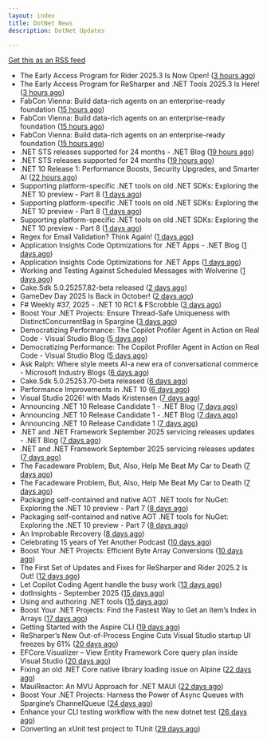 ```yaml
---
layout: index
title: DotNet News
description: DotNet Updates

---
```


[Get this as an RSS feed](/dotnet.rss)

<!-- news_marker starts -->
- The Early Access Program for Rider 2025.3 Is Now Open! ([3 hours ago](https://blog.jetbrains.com/dotnet/2025/09/17/the-early-access-program-for-rider-2025-3/))
- The Early Access Program for ReSharper and .NET Tools 2025.3 Is Here! ([3 hours ago](https://blog.jetbrains.com/dotnet/2025/09/17/the-early-access-program-for-resharper-and-net-tools-2025-3/))
- FabCon Vienna: Build data-rich agents on an enterprise-ready foundation ([15 hours ago](https://dotnetkicks.com/r/730007?url=https://www.microsoft.com/en-us/microsoft-fabric/blog/2025/09/16/fabcon-vienna-build-data-rich-agents-on-an-enterprise-ready-foundation))
- FabCon Vienna: Build data-rich agents on an enterprise-ready foundation ([15 hours ago](https://dotnetkicks.com/r/730005?url=https://www.microsoft.com/en-us/microsoft-fabric/blog/2025/09/16/fabcon-vienna-build-data-rich-agents-on-an-enterprise-ready-foundation))
- FabCon Vienna: Build data-rich agents on an enterprise-ready foundation ([15 hours ago](https://dotnetkicks.com/r/729995?url=https://www.microsoft.com/en-us/microsoft-fabric/blog/2025/09/16/fabcon-vienna-build-data-rich-agents-on-an-enterprise-ready-foundation))
- .NET STS releases supported for 24 months - .NET Blog ([19 hours ago](https://dotnetkicks.com/r/729969?url=https://devblogs.microsoft.com/dotnet/dotnet-sts-releases-supported-for-24-months/))
- .NET STS releases supported for 24 months ([19 hours ago](https://devblogs.microsoft.com/dotnet/dotnet-sts-releases-supported-for-24-months/))
- .NET 10 Release 1: Performance Boosts, Security Upgrades, and Smarter AI ([22 hours ago](https://dotnetkicks.com/r/729874?url=https://www.gapvelocity.ai/blog/dotnet-10-release-1?utm_source=DNK-729874&utm_medium=DNK-729874&utm_content=DNK-729874&utm_campaign=DNK-729874))
- Supporting platform-specific .NET tools on old .NET SDKs: Exploring the .NET 10 preview - Part 8 ([1 days ago](https://dotnetkicks.com/r/729922?url=https://andrewlock.net/exploring-dotnet-10-preview-features-8-supporting-platform-specific-dotnet-tools-on-old-sdks/))
- Supporting platform-specific .NET tools on old .NET SDKs: Exploring the .NET 10 preview - Part 8 ([1 days ago](https://dotnetkicks.com/r/729909?url=https://andrewlock.net/exploring-dotnet-10-preview-features-8-supporting-platform-specific-dotnet-tools-on-old-sdks/))
- Supporting platform-specific .NET tools on old .NET SDKs: Exploring the .NET 10 preview - Part 8 ([1 days ago](https://andrewlock.net/exploring-dotnet-10-preview-features-8-supporting-platform-specific-dotnet-tools-on-old-sdks/))
- Regex for Email Validation? Think Again! ([1 days ago](https://dotnetkicks.com/r/729873?url=https://codeopinion.com/regex-for-email-validation-think-again/))
- Application Insights Code Optimizations for .NET Apps - .NET Blog ([1 days ago](https://dotnetkicks.com/r/729860?url=https://devblogs.microsoft.com/dotnet/application-insights-code-optimizations/))
- Application Insights Code Optimizations for .NET Apps ([1 days ago](https://devblogs.microsoft.com/dotnet/application-insights-code-optimizations/))
- Working and Testing Against Scheduled Messages with Wolverine ([1 days ago](https://dotnetkicks.com/r/729825?url=https://jeremydmiller.com/2025/09/15/working-and-testing-against-scheduled-messages-with-wolverine/))
- Cake.Sdk 5.0.25257.82-beta released ([2 days ago](https://dotnetkicks.com/r/729742?url=https://cakebuild.net/blog/2025/09/cake-sdk-net-publish-debug))
- GameDev Day 2025 Is Back in October! ([2 days ago](https://blog.jetbrains.com/dotnet/2025/09/15/gamedev-day-2025-is-back-in-october/))
- F# Weekly #37, 2025 - .NET 10 RC1 &amp; FScrobble ([3 days ago](https://dotnetkicks.com/r/729730?url=https://sergeytihon.com/2025/09/13/f-weekly-37-2025-net-10-rc1-fscrobble/))
- Boost Your .NET Projects: Ensure Thread-Safe Uniqueness with DistinctConcurrentBag in Spargine ([3 days ago](https://dotnettips.wordpress.com/2025/09/14/boost-your-net-projects-ensure-thread-safe-uniqueness-with-distinctconcurrentbag-in-spargine/))
- Democratizing Performance: The Copilot Profiler Agent in Action on Real Code - Visual Studio Blog ([5 days ago](https://dotnetkicks.com/r/729582?url=https://devblogs.microsoft.com/visualstudio/copilot-profiler-agent-visual-studio/))
- Democratizing Performance: The Copilot Profiler Agent in Action on Real Code - Visual Studio Blog ([5 days ago](https://dotnetkicks.com/r/729572?url=https://devblogs.microsoft.com/visualstudio/copilot-profiler-agent-visual-studio/))
- Ask Ralph: Where style meets AI-a new era of conversational commerce - Microsoft Industry Blogs ([6 days ago](https://dotnetkicks.com/r/729479?url=https://www.microsoft.com/en-us/industry/blog/retail/2025/09/09/ask-ralph-where-style-meets-ai-a-new-era-of-conversational-commerce/))
- Cake.Sdk 5.0.25253.70-beta released ([6 days ago](https://dotnetkicks.com/r/729475?url=https://cakebuild.net/blog/2025/09/cake-sdk-net-rc1-update))
- Performance Improvements in .NET 10 ([6 days ago](https://devblogs.microsoft.com/dotnet/performance-improvements-in-net-10/))
- Visual Studio 2026! with Mads Kristensen ([7 days ago](https://dotnetkicks.com/r/729393?url=https://jesseliberty.com/2025/09/09/visual-studio-2026-with-mads-kristensen/))
- Announcing .NET 10 Release Candidate 1 - .NET Blog ([7 days ago](https://dotnetkicks.com/r/729367?url=https://devblogs.microsoft.com/dotnet/dotnet-10-rc-1/))
- Announcing .NET 10 Release Candidate 1 - .NET Blog ([7 days ago](https://dotnetkicks.com/r/729363?url=https://devblogs.microsoft.com/dotnet/dotnet-10-rc-1/))
- Announcing .NET 10 Release Candidate 1 ([7 days ago](https://devblogs.microsoft.com/dotnet/dotnet-10-rc-1/))
- .NET and .NET Framework September 2025 servicing releases updates - .NET Blog ([7 days ago](https://dotnetkicks.com/r/729354?url=https://devblogs.microsoft.com/dotnet/dotnet-and-dotnet-framework-september-2025-servicing-updates/))
- .NET and .NET Framework September 2025 servicing releases updates ([7 days ago](https://devblogs.microsoft.com/dotnet/dotnet-and-dotnet-framework-september-2025-servicing-updates/))
- The Facadeware Problem, But, Also, Help Me Beat My Car to Death ([7 days ago](https://dotnetkicks.com/r/729327?url=https://daedtech.com/the-facadeware-problem-but-also-help-me-beat-my-car-to-death/))
- The Facadeware Problem, But, Also, Help Me Beat My Car to Death ([7 days ago](https://dotnetkicks.com/r/729323?url=https://daedtech.com/the-facadeware-problem-but-also-help-me-beat-my-car-to-death/))
- Packaging self-contained and native AOT .NET tools for NuGet: Exploring the .NET 10 preview - Part 7 ([8 days ago](https://dotnetkicks.com/r/729276?url=https://andrewlock.net/exploring-dotnet-10-preview-features-7-packaging-self-contained-and-native-aot-dotnet-tools-for-nuget/))
- Packaging self-contained and native AOT .NET tools for NuGet: Exploring the .NET 10 preview - Part 7 ([8 days ago](https://andrewlock.net/exploring-dotnet-10-preview-features-7-packaging-self-contained-and-native-aot-dotnet-tools-for-nuget/))
- An Improbable Recovery ([8 days ago](https://dotnetkicks.com/r/729268?url=https://textslashplain.com/2025/09/08/an-improbable-recovery/))
- Celebrating 15 years of Yet Another Podcast ([10 days ago](https://dotnetkicks.com/r/729155?url=https://jesseliberty.com/2025/09/07/celebrating-15-years-of-yet-another-podcast/))
- Boost Your .NET Projects: Efficient Byte Array Conversions ([10 days ago](https://dotnettips.wordpress.com/2025/09/07/boost-your-net-projects-efficient-byte-array-conversions/))
- The First Set of Updates and Fixes for ReSharper and Rider 2025.2 Is Out! ([12 days ago](https://blog.jetbrains.com/dotnet/2025/09/04/resharper-and-rider-2025-2-1-is-out/))
- Let Copilot Coding Agent handle the busy work ([13 days ago](https://devblogs.microsoft.com/dotnet/copilot-coding-agent-dotnet/))
- dotInsights  -  September 2025 ([15 days ago](https://blog.jetbrains.com/dotnet/2025/09/02/dotinsights-september-2025/))
- Using and authoring .NET tools ([15 days ago](https://andrewlock.net/using-and-authoring-dotnet-tools/))
- Boost Your .NET Projects: Find the Fastest Way to Get an Item’s Index in Arrays ([17 days ago](https://dotnettips.wordpress.com/2025/08/31/boost-your-net-projects-find-the-fastest-way-to-get-an-items-index-in-arrays/))
- Getting Started with the Aspire CLI ([19 days ago](https://devblogs.microsoft.com/dotnet/getting-started-with-the-aspire-cli/))
- ReSharper’s New Out-of-Process Engine Cuts Visual Studio startup UI freezes by 61% ([20 days ago](https://blog.jetbrains.com/dotnet/2025/08/28/resharper-s-new-out-of-process-engine-cuts-ui-freezes-in-visual-studio-by-80/))
- EFCore.Visualizer – View Entity Framework Core query plan inside Visual Studio ([20 days ago](https://devblogs.microsoft.com/dotnet/ef-core-visualizer-view-entity-framework-core-query-plan-inside-visual-studio/))
- Fixing an old .NET Core native library loading issue on Alpine ([22 days ago](https://andrewlock.net/fixing-an-old-dotnet-core-native-library-loading-issue-on-alpine/))
- MauiReactor: An MVU Approach for .NET MAUI ([22 days ago](https://devblogs.microsoft.com/dotnet/mauireactor-mvu-for-dotnet-maui/))
- Boost Your .NET Projects: Harness the Power of Async Queues with Spargine’s ChannelQueue ([24 days ago](https://dotnettips.wordpress.com/2025/08/24/boost-your-net-projects-harness-the-power-of-async-queues-with-spargines-channelqueue/))
- Enhance your CLI testing workflow with the new dotnet test ([26 days ago](https://devblogs.microsoft.com/dotnet/dotnet-test-with-mtp/))
- Converting an xUnit test project to TUnit ([29 days ago](https://andrewlock.net/converting-an-xunit-project-to-tunit/))

<!-- news_marker ends -->